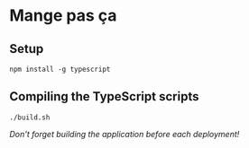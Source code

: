 # Mange pas ça

## Setup
`npm install -g typescript`

## Compiling the TypeScript scripts
`./build.sh`

*Don't forget building the application before each deployment!*
